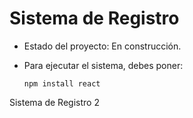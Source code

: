 <h1>Sistema de Registro</h1>

- Estado del proyecto: En construcción.

- Para ejecutar el sistema, debes poner:

  ```npm install react```

Sistema de Registro 2
